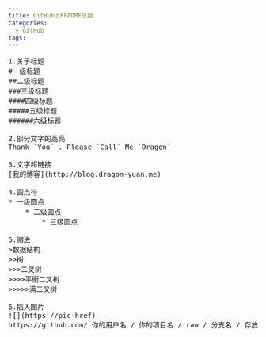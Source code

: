 ```yaml
---
title: GitHub上README总结
categories:
  - GitHub
tags:
---
```

<pre>
1.关于标题
#一级标题
##二级标题
###三级标题
####四级标题
#####五级标题
######六级标题

2.部分文字的高亮
Thank `You` . Please `Call` Me `Dragon`

3.文字超链接
[我的博客](http://blog.dragon-yuan.me)

4.圆点符
* 一级圆点
    * 二级圆点
        * 三级圆点

5.缩进
>数据结构
>>树
>>>二叉树
>>>>平衡二叉树
>>>>>满二叉树

6.插入图片
![](https://pic-href)
https://github.com/ 你的用户名 / 你的项目名 / raw / 分支名 / 存放图片的文件夹 / 该文件夹下的图片
</pre>
